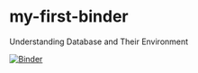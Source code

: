 # my-first-binder
Understanding Database and Their Environment 

[![Binder](https://mybinder.org/badge_logo.svg)](https://mybinder.org/v2/gh/https%3A%2F%2Fmybinder.org%2Fv2%2Fgh%2FWilliam29505%2Fmy-fisrt-binder%2FHEAD/HEAD)

